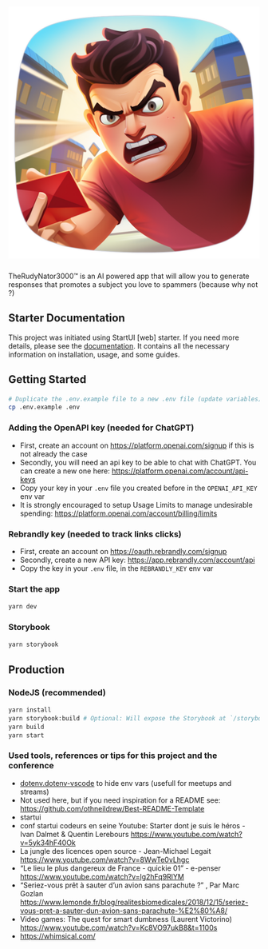 <h1 align="center"><img style="object-fit: contain; max-height: 600px;" src="assets/thumbnail.png" alt="Start UI Web" /></h1>

TheRudyNator3000™ is an AI powered app that will allow you to generate responses that promotes a subject you love to spammers (because why not ?)


## Starter Documentation

This project was initiated using StartUI [web] starter. If you need more details, please see the [documentation](https://docs.web.start-ui.com). It contains all the necessary information on installation, usage, and some guides.

## Getting Started

```bash
# Duplicate the .env.example file to a new .env file (update variables)
cp .env.example .env
```

### Adding the OpenAPI key (needed for ChatGPT)

- First, create an account on https://platform.openai.com/signup if this is not already the case
- Secondly, you will need an api key to be able to chat with ChatGPT. You can create a new one here: https://platform.openai.com/account/api-keys
- Copy your key in your `.env` file you created before in the `OPENAI_API_KEY` env var
- It is strongly encouraged to setup Usage Limits to manage undesirable spending: https://platform.openai.com/account/billing/limits

### Rebrandly key (needed to track links clicks) 


- First, create an account on https://oauth.rebrandly.com/signup
- Secondly, create a new API key: https://app.rebrandly.com/account/api
- Copy the key in your `.env` file, in the `REBRANDLY_KEY` env var

### Start the app

```bash
yarn dev
```

### Storybook

```bash
yarn storybook
```

## Production

### NodeJS (recommended)

```bash
yarn install
yarn storybook:build # Optional: Will expose the Storybook at `/storybook`
yarn build
yarn start
```

### Used tools, references or tips for this project and the conference

- [dotenv.dotenv-vscode](https://marketplace.visualstudio.com/items?itemName=dotenv.dotenv-vscode) to hide env vars (usefull for meetups and streams)
- Not used here, but if you need inspiration for a README see: https://github.com/othneildrew/Best-README-Template
- startui
- conf startui codeurs en seine Youtube: Starter dont je suis le héros - Ivan Dalmet & Quentin Lerebours https://www.youtube.com/watch?v=5yk34hF40Ok
- La jungle des licences open source - Jean-Michael Legait https://www.youtube.com/watch?v=8WwTe0vLhgc
- “Le lieu le plus dangereux de France - quickie 01” -  e-penser https://www.youtube.com/watch?v=lg2hFq9RlYM
- “Seriez-vous prêt à sauter d’un avion sans parachute ?” , Par Marc Gozlan https://www.lemonde.fr/blog/realitesbiomedicales/2018/12/15/seriez-vous-pret-a-sauter-dun-avion-sans-parachute-%E2%80%A8/
- Video games: The quest for smart dumbness (Laurent Victorino) https://www.youtube.com/watch?v=Kc8VO97ukB8&t=1100s
- https://whimsical.com/



